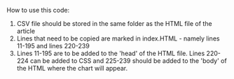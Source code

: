 How to use this code:
1. CSV file should be stored in the same folder as the HTML file of the article
2. Lines that need to be copied are marked in index.HTML - namely lines 11-195 and lines 220-239
3. Lines 11-195 are to be added to the 'head' of the HTML file. Lines 220-224 can be added to CSS and 225-239 should be added to the 'body' of the HTML where the chart will appear.